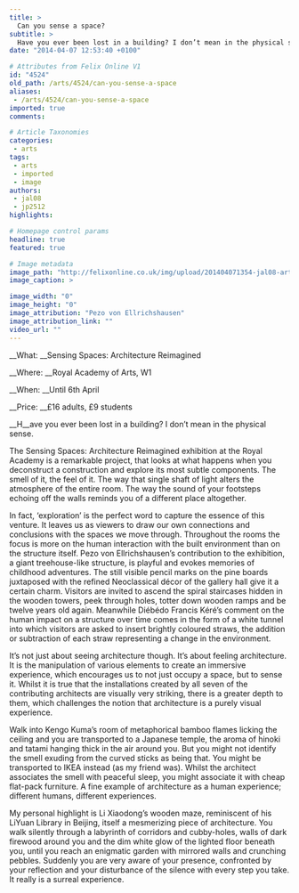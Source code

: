 ```yaml
---
title: >
  Can you sense a space?
subtitle: >
  Have you ever been lost in a building? I don’t mean in the physical sense.
date: "2014-04-07 12:53:40 +0100"

# Attributes from Felix Online V1
id: "4524"
old_path: /arts/4524/can-you-sense-a-space
aliases:
 - /arts/4524/can-you-sense-a-space
imported: true
comments:

# Article Taxonomies
categories:
 - arts
tags:
 - arts
 - imported
 - image
authors:
 - jal08
 - jp2512
highlights:

# Homepage control params
headline: true
featured: true

# Image metadata
image_path: "http://felixonline.co.uk/img/upload/201404071354-jal08-arts-spaces.jpg"
image_caption: >

image_width: "0"
image_height: "0"
image_attribution: "Pezo von Ellrichshausen"
image_attribution_link: ""
video_url: ""
---
```


__What: __Sensing Spaces: Architecture Reimagined

__Where: __Royal Academy of Arts, W1

__When: __Until 6th April

__Price: __£16 adults, £9 students

__H__ave you ever been lost in a building? I don’t mean in the physical sense.

The Sensing Spaces: Architecture Reimagined exhibition at the Royal Academy is a remarkable project, that looks at what happens when you deconstruct a construction and explore its most subtle components. The smell of it, the feel of it. The way that single shaft of light alters the atmosphere of the entire room. The way the sound of your footsteps echoing off the walls reminds you of a different place altogether.

In fact, ‘exploration’ is the perfect word to capture the essence of this venture. It leaves us as viewers to draw our own connections and conclusions with the spaces we move through. Throughout the rooms the focus is more on the human interaction with the built environment than on the structure itself. Pezo von Ellrichshausen’s contribution to the exhibition, a giant treehouse-like structure, is playful and evokes memories of childhood adventures. The still visible pencil marks on the pine boards juxtaposed with the refined Neoclassical décor of the gallery hall give it a certain charm. Visitors are invited to ascend the spiral staircases hidden in the wooden towers, peek through holes, totter down wooden ramps and be twelve years old again. Meanwhile Diébédo Francis Kéré’s comment on the human impact on a structure over time comes in the form of a white tunnel into which visitors are asked to insert brightly coloured straws, the addition or subtraction of each straw representing a change in the environment.

It’s not just about seeing architecture though. It’s about feeling architecture. It is the manipulation of various elements to create an immersive experience, which encourages us to not just occupy a space, but to sense it. Whilst it is true that the installations created by all seven of the contributing architects are visually very striking, there is a greater depth to them, which challenges the notion that architecture is a purely visual experience.

Walk into Kengo Kuma’s room of metaphorical bamboo flames licking the ceiling and you are transported to a Japanese temple, the aroma of hinoki and tatami hanging thick in the air around you. But you might not identify the smell exuding from the curved sticks as being that. You might be transported to IKEA instead (as my friend was). Whilst the architect associates the smell with peaceful sleep, you might associate it with cheap flat-pack furniture. A fine example of architecture as a human experience; different humans, different experiences.

My personal highlight is Li Xiaodong’s wooden maze, reminiscent of his LiYuan Library in Beijing, itself a mesmerizing piece of architecture. You walk silently through a labyrinth of corridors and cubby-holes, walls of dark firewood around you and the dim white glow of the lighted floor beneath you, until you reach an enigmatic garden with mirrored walls and crunching pebbles. Suddenly you are very aware of your presence, confronted by your reflection and your disturbance of the silence with every step you take. It really is a surreal experience.
